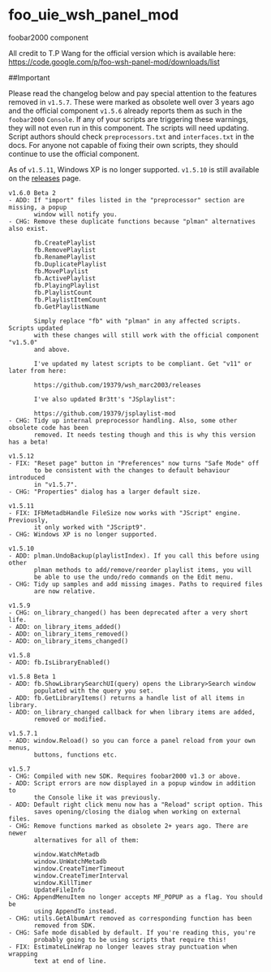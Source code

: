 # foo_uie_wsh_panel_mod
foobar2000 component

All credit to T.P Wang for the official version which is available here: https://code.google.com/p/foo-wsh-panel-mod/downloads/list

##Important

Please read the changelog below and pay special attention to the features removed in `v1.5.7`. These were marked as obsolete well over 3 years ago and the official component `v1.5.6` already reports them as such in the `foobar2000` `Console`. If any of your scripts are triggering these warnings, they will not even run in this component. The scripts will need updating. Script authors should check `preprocessors.txt` and `interfaces.txt` in the docs. For anyone not capable of fixing their own scripts, they should continue to use the official component.

As of `v1.5.11`, Windows XP is no longer supported. `v1.5.10` is still available on the [releases](https://github.com/19379/foo_uie_wsh_panel_mod/releases) page.

```
v1.6.0 Beta 2
- ADD: If "import" files listed in the "preprocessor" section are missing, a popup
       window will notify you.
- CHG: Remove these duplicate functions because "plman" alternatives also exist.

       fb.CreatePlaylist
       fb.RemovePlaylist
       fb.RenamePlaylist
       fb.DuplicatePlaylist
       fb.MovePlaylist
       fb.ActivePlaylist
       fb.PlayingPlaylist
       fb.PlaylistCount
       fb.PlaylistItemCount
       fb.GetPlaylistName

       Simply replace "fb" with "plman" in any affected scripts. Scripts updated
       with these changes will still work with the official component "v1.5.0"
       and above.

       I've updated my latest scripts to be compliant. Get "v11" or later from here:

       https://github.com/19379/wsh_marc2003/releases

       I've also updated Br3tt's "JSplaylist":

       https://github.com/19379/jsplaylist-mod
- CHG: Tidy up internal preprocessor handling. Also, some other obsolete code has been
       removed. It needs testing though and this is why this version has a beta!

v1.5.12
- FIX: "Reset page" button in "Preferences" now turns "Safe Mode" off
       to be consistent with the changes to default behaviour introduced
       in "v1.5.7".
- CHG: "Properties" dialog has a larger default size.

v1.5.11
- FIX: IFbMetadbHandle FileSize now works with "JScript" engine. Previously,
       it only worked with "JScript9".
- CHG: Windows XP is no longer supported.

v1.5.10
- ADD: plman.UndoBackup(playlistIndex). If you call this before using other
       plman methods to add/remove/reorder playlist items, you will
       be able to use the undo/redo commands on the Edit menu.
- CHG: Tidy up samples and add missing images. Paths to required files
       are now relative.

v1.5.9
- CHG: on_library_changed() has been deprecated after a very short life.
- ADD: on_library_items_added()
- ADD: on_library_items_removed()
- ADD: on_library_items_changed()

v1.5.8
- ADD: fb.IsLibraryEnabled()

v1.5.8 Beta 1
- ADD: fb.ShowLibrarySearchUI(query) opens the Library>Search window
       populated with the query you set.
- ADD: fb.GetLibraryItems() returns a handle list of all items in library.
- ADD: on_library_changed callback for when library items are added,
       removed or modified.

v1.5.7.1
- ADD: window.Reload() so you can force a panel reload from your own menus,
       buttons, functions etc.

v1.5.7
- CHG: Compiled with new SDK. Requires foobar2000 v1.3 or above.
- ADD: Script errors are now displayed in a popup window in addition to
       the Console like it was previously.
- ADD: Default right click menu now has a "Reload" script option. This
       saves opening/closing the dialog when working on external files.
- CHG: Remove functions marked as obsolete 2+ years ago. There are newer
       alternatives for all of them:

       window.WatchMetadb
       window.UnWatchMetadb
       window.CreateTimerTimeout
       window.CreateTimerInterval
       window.KillTimer
       UpdateFileInfo
- CHG: AppendMenuItem no longer accepts MF_POPUP as a flag. You should be
       using AppendTo instead.
- CHG: utils.GetAlbumArt removed as corresponding function has been
       removed from SDK.
- CHG: Safe mode disabled by default. If you're reading this, you're
       probably going to be using scripts that require this!
- FIX: EstimateLineWrap no longer leaves stray punctuation when wrapping
       text at end of line.
```
